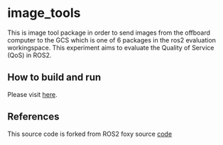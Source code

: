 # image_tools
This is image tool package in order to send images from the offboard computer to the GCS which is one of 6 packages in the ros2 evaluation workingspace. This experiment aims to evaluate the Quality of Service (QoS) in ROS2.
## How to build and run
Please visit [here](https://github.com/LeQuangHien/operation_control).
## References
This source code is forked from ROS2 foxy source [code](https://github.com/ros2/ros2/releases/tag/release-foxy-20201211)
